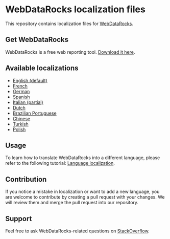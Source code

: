 # WebDataRocks localization files 

This repository contains localization files for [WebDataRocks](https://www.webdatarocks.com/).

## Get WebDataRocks
WebDataRocks is a free web reporting tool. [Download it here](https://www.webdatarocks.com/doc/download/).

## Available localizations
- [English (default)](/en.json)
- [French](/fr.json)
- [German](/de.json)
- [Spanish](/es.json)
- [Italian (partial)](/it.json)
- [Dutch](/nl.json)
- [Brazilian Portuguese](/pr.json)
- [Chinese](/zh.json)
- [Turkish](/tr.json)
- [Polish](/pl.json)

## Usage
To learn how to translate WebDataRocks into a different language, please refer to the following tutorial: [Language localization](https://www.webdatarocks.com/doc/language-localization/).

## Contribution
If you notice a mistake in localization or want to add a new language, you are welcome to contribute by creating a pull request with your changes. We will review them and merge the pull request into our repository.

## Support
Feel free to ask WebDataRocks-related questions on [StackOverflow](https://stackoverflow.com/questions/tagged/webdatarocks).
